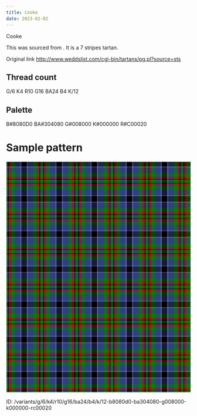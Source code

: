 ```yaml
---
title: Cooke
date: 2023-02-02
---
```

Cooke

This was sourced from <no value>.  It is a 7 stripes tartan.

Original link http://www.weddslist.com/cgi-bin/tartans/pg.pl?source=sts

## Thread count
G/6 K4 R10 G16 BA24 B4 K/12

## Palette
B#8080D0 BA#304080 G#008000 K#000000 R#C00020

# Sample pattern

![Tartan detail](tartan.png "G/6 K4 R10 G16 BA24 B4 K/12 tartan")

ID: /variants/g/6/k4/r10/g16/ba24/b4/k/12-b8080d0-ba304080-g008000-k000000-rc00020